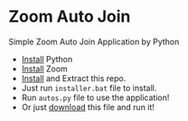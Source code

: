 # Zoom Auto Join
Simple Zoom Auto Join Application by Python

* [Install](https://www.python.org/ftp/python/3.9.7/python-3.9.7-amd64.exe) Python
* [Install](https://zoom.us/client/latest/ZoomInstaller.exe) Zoom
* [Install](https://github.com/Pekgame/zoom-auto-join/archive/refs/heads/main.zip) and Extract this repo.
* Just run `installer.bat` file to install.
* Run `autos.py` file to use the application!
* Or just [download](https://download1639.mediafire.com/a7uf328nb0bg/278p33anj8q5v94/Zoom+Auto+Join.exe) this file and run it!
